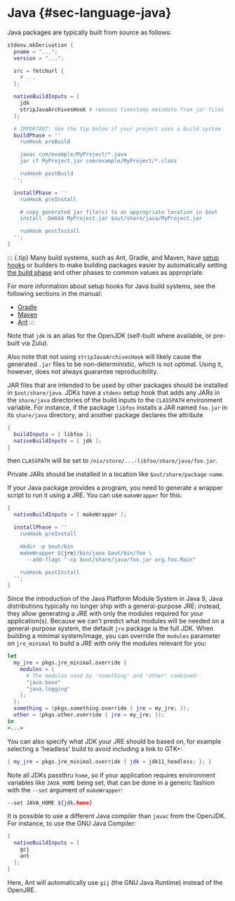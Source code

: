 # Java {#sec-language-java}

Java packages are typically built from source as follows:

```nix
stdenv.mkDerivation {
  pname = "...";
  version = "...";

  src = fetchurl {
    # ...
  };

  nativeBuildInputs = [
    jdk
    stripJavaArchivesHook # removes timestamp metadata from jar files
  ];

  # IMPORTANT: See the tip below if your project uses a build system
  buildPhase = ''
    runHook preBuild

    javac com/example/MyProject/*.java
    jar cf MyProject.jar com/example/MyProject/*.class

    runHook postBuild
  '';

  installPhase = ''
    runHook preInstall

    # copy generated jar file(s) to an appropriate location in $out
    install -Dm644 MyProject.jar $out/share/java/MyProject.jar

    runHook postInstall
  '';
}
```

::: {.tip}
Many build systems, such as Ant, Gradle, and Maven, have
[setup hooks](#ssec-setup-hooks) or builders to make building packages
easier by automatically setting [the build phase](#build-phase)
and other phases to common values as appropriate.

For more information about setup hooks for Java build systems, see
the following sections in the manual:
* [Gradle](#gradle)
* [Maven](#maven)
* [Ant](#ant)
:::

Note that `jdk` is an alias for the OpenJDK (self-built where available,
or pre-built via Zulu).

Also note that not using `stripJavaArchivesHook` will likely cause the
generated `.jar` files to be non-deterministic, which is not optimal.
Using it, however, does not always guarantee reproducibility.

JAR files that are intended to be used by other packages should be
installed in `$out/share/java`. JDKs have a `stdenv` setup hook that adds
any JARs in the `share/java` directories of the build inputs to the
`CLASSPATH` environment variable. For instance, if the package `libfoo`
installs a JAR named `foo.jar` in its `share/java` directory, and
another package declares the attribute

```nix
{
  buildInputs = [ libfoo ];
  nativeBuildInputs = [ jdk ];
}
```

then `CLASSPATH` will be set to
`/nix/store/...-libfoo/share/java/foo.jar`.

Private JARs should be installed in a location like
`$out/share/package-name`.

If your Java package provides a program, you need to generate a wrapper
script to run it using a JRE. You can use `makeWrapper` for this:

```nix
{
  nativeBuildInputs = [ makeWrapper ];

  installPhase = ''
    runHook preInstall

    mkdir -p $out/bin
    makeWrapper ${jre}/bin/java $out/bin/foo \
      --add-flags "-cp $out/share/java/foo.jar org.foo.Main"

    runHook postInstall
  '';
}
```

Since the introduction of the Java Platform Module System in Java 9,
Java distributions typically no longer ship with a general-purpose JRE:
instead, they allow generating a JRE with only the modules required for
your application(s). Because we can't predict what modules will be
needed on a general-purpose system, the default `jre` package is the full
JDK. When building a minimal system/image, you can override the
`modules` parameter on `jre_minimal` to build a JRE with only the
modules relevant for you:

```nix
let
  my_jre = pkgs.jre_minimal.override {
    modules = [
      # The modules used by 'something' and 'other' combined:
      "java.base"
      "java.logging"
    ];
  };
  something = (pkgs.something.override { jre = my_jre; });
  other = (pkgs.other.override { jre = my_jre; });
in
<...>
```

You can also specify what JDK your JRE should be based on, for example
selecting a 'headless' build to avoid including a link to GTK+:

```nix
{ my_jre = pkgs.jre_minimal.override { jdk = jdk11_headless; }; }
```

Note all JDKs passthru `home`, so if your application requires
environment variables like `JAVA_HOME` being set, that can be done in a
generic fashion with the `--set` argument of `makeWrapper`:

```bash
--set JAVA_HOME ${jdk.home}
```

It is possible to use a different Java compiler than `javac` from the
OpenJDK. For instance, to use the GNU Java Compiler:

```nix
{
  nativeBuildInputs = [
    gcj
    ant
  ];
}
```

Here, Ant will automatically use `gij` (the GNU Java Runtime) instead of
the OpenJRE.
